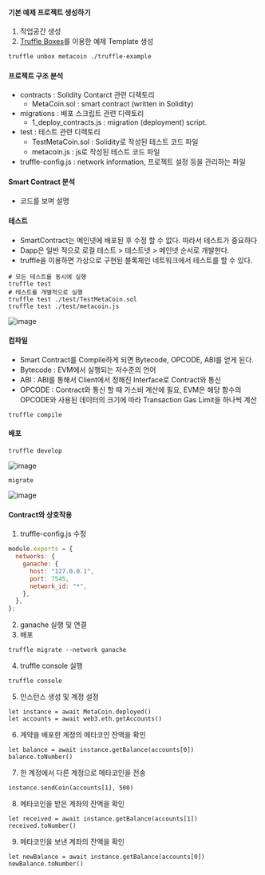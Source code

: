 #### 기본 예제 프로젝트 생성하기

1. 작업공간 생성
2. [Truffle Boxes](https://archive.trufflesuite.com/boxes)를 이용한 예제 Template 생성

```bash
truffle unbox metacoin ./truffle-example
```

#### 프로젝트 구조 분석

- contracts : Solidity Contarct 관련 디렉토리
  - MetaCoin.sol : smart contract (written in Solidity)
- migrations : 배포 스크립트 관련 디렉토리
  - 1_deploy_contracts.js : migration (deployment) script.
- test : 테스트 관련 디렉토리
  - TestMetaCoin.sol : Solidity로 작성된 테스트 코드 파일
  - metacoin.js : js로 작성된 테스트 코드 파일
- truffle-config.js : network information, 프로젝트 설정 등을 관리하는 파일

#### Smart Contract 분석

- 코드를 보며 설명

#### 테스트

- SmartContract는 메인넷에 배포된 후 수정 할 수 없다. 따라서 테스트가 중요하다
- Dapp은 일반 적으로 로컬 테스트 > 테스트넷 > 메인넷 순서로 개발한다.
- truffle을 이용하면 가상으로 구현된 블록체인 네트워크에서 테스트를 할 수 있다.

```
# 모든 테스트를 동시에 실행
truffle test
# 테스트를 개별적으로 실행
truffle test ./test/TestMetaCoin.sol
truffle test ./test/metacoin.js
```

![image](https://github.com/user-attachments/assets/1fa0d5c6-7720-4265-935b-5804d485d2bd)

#### 컴파일

- Smart Contract를 Compile하게 되면 Bytecode, OPCODE, ABI를 얻게 된다.
- Bytecode : EVM에서 실행되는 저수준의 언어
- ABI : ABI를 통해서 Client에서 정해진 Interface로 Contract와 통신
- OPCODE : Contract와 통신 할 때 가스비 계산에 필요, EVM은 해당 함수의 OPCODE와 사용된 데이터의 크기에 따라 Transaction Gas Limit을 하나씩 계산

```
truffle compile
```

#### 배포

```
truffle develop
```

![image](https://github.com/user-attachments/assets/4d4cd988-dc1c-43f1-a0f2-d0a23af10de0)

```
migrate
```

![image](https://github.com/user-attachments/assets/7a920246-768c-4d40-b2c6-fcf9a097f7c7)

#### Contract와 상호작용

1. truffle-config.js 수정

```js
module.exports = {
  networks: {
    ganache: {
      host: "127.0.0.1",
      port: 7545,
      network_id: "*",
    },
  },
};
```

2. ganache 실행 및 연결
3. 배포

```shell
truffle migrate --network ganache
```

4. truffle console 실행

```
truffle console
```

5. 인스턴스 생성 및 계정 설정

```
let instance = await MetaCoin.deployed()
let accounts = await web3.eth.getAccounts()
```

6. 계약을 배포한 계정의 메타코인 잔액을 확인

```
let balance = await instance.getBalance(accounts[0])
balance.toNumber()
```

7. 한 계정에서 다른 계정으로 메타코인을 전송

```
instance.sendCoin(accounts[1], 500)
```

8. 메타코인을 받은 계좌의 잔액을 확인

```
let received = await instance.getBalance(accounts[1])
received.toNumber()
```

9. 메타코인을 보낸 계좌의 잔액을 확인

```
let newBalance = await instance.getBalance(accounts[0])
newBalance.toNumber()
```

